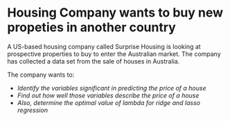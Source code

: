 # Housing Company wants to buy new propeties in another country

A US-based housing company called Surprise Housing is looking at prospective properties to buy to enter the Australian market. The company has collected a data set from the sale of houses in Australia.

The company wants to:

- *Identify the variables significant in predicting the price of a house*
- *Find out how well those variables describe the price of a house*
- *Also, determine the optimal value of lambda for ridge and lasso regression*
